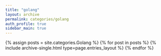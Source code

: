 ```yaml
---
title: "golang"
layout: archive
permalink: categories/golang
auth_profile: true
sidebar_main: true
---
```

{% assign posts = site.categories.Golang %}
{% for post in posts %} 
{% include archive-single.html type=page.entries_layout %} 
{% endfor %}
